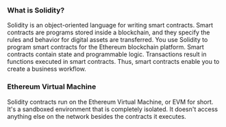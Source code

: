 ### What is Solidity?
Solidity is an object-oriented language for writing smart contracts.
Smart contracts are programs stored inside a blockchain, and they specify the rules and behavior for digital assets are transferred. 
You use Solidity to program smart contracts for the Ethereum blockchain platform. 
Smart contracts contain state and programmable logic. Transactions result in functions executed in smart contracts. Thus, smart contracts enable you to create a business workflow.

### Ethereum Virtual Machine
Solidity contracts run on the Ethereum Virtual Machine, or EVM for short. It's a sandboxed environment that is completely isolated. It doesn't access anything else on the network besides the contracts it executes.
